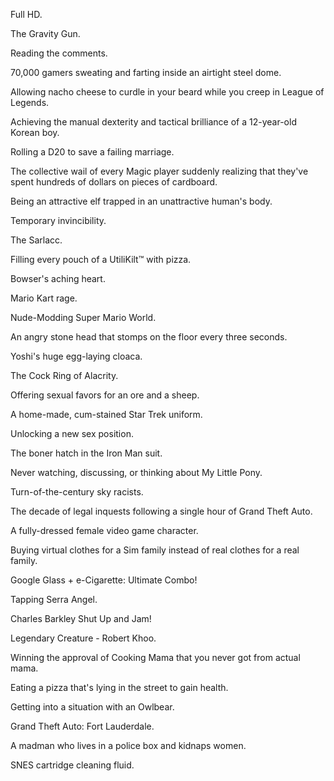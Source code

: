 Full HD.

The Gravity Gun.

Reading the comments.

70,000 gamers sweating and farting inside an airtight steel dome.

Allowing nacho cheese to curdle in your beard while you creep in League of Legends.

Achieving the manual dexterity and tactical brilliance of a 12-year-old Korean boy.

Rolling a D20 to save a failing marriage.

The collective wail of every Magic player suddenly realizing that they've spent hundreds of dollars on pieces of cardboard.

Being an attractive elf trapped in an unattractive human's body.

Temporary invincibility.

The Sarlacc.

Filling every pouch of a UtiliKilt&trade; with pizza.

Bowser's aching heart.

Mario Kart rage.

Nude-Modding Super Mario World.

An angry stone head that stomps on the floor every three seconds.

Yoshi's huge egg-laying cloaca.

The Cock Ring of Alacrity.

Offering sexual favors for an ore and a sheep.

A home-made, cum-stained Star Trek uniform.

Unlocking a new sex position.

The boner hatch in the Iron Man suit.

Never watching, discussing, or thinking about My Little Pony.

Turn-of-the-century sky racists.

The decade of legal inquests following a single hour of Grand Theft Auto.

A fully-dressed female video game character.

Buying virtual clothes for a Sim family instead of real clothes for a real family.

Google Glass + e-Cigarette: Ultimate Combo!

Tapping Serra Angel.

Charles Barkley Shut Up and Jam!

Legendary Creature - Robert Khoo.

Winning the approval of Cooking Mama that you never got from actual mama.

Eating a pizza that's lying in the street to gain health.

Getting into a situation with an Owlbear.

Grand Theft Auto: Fort Lauderdale.

A madman who lives in a police box and kidnaps women.

SNES cartridge cleaning fluid.